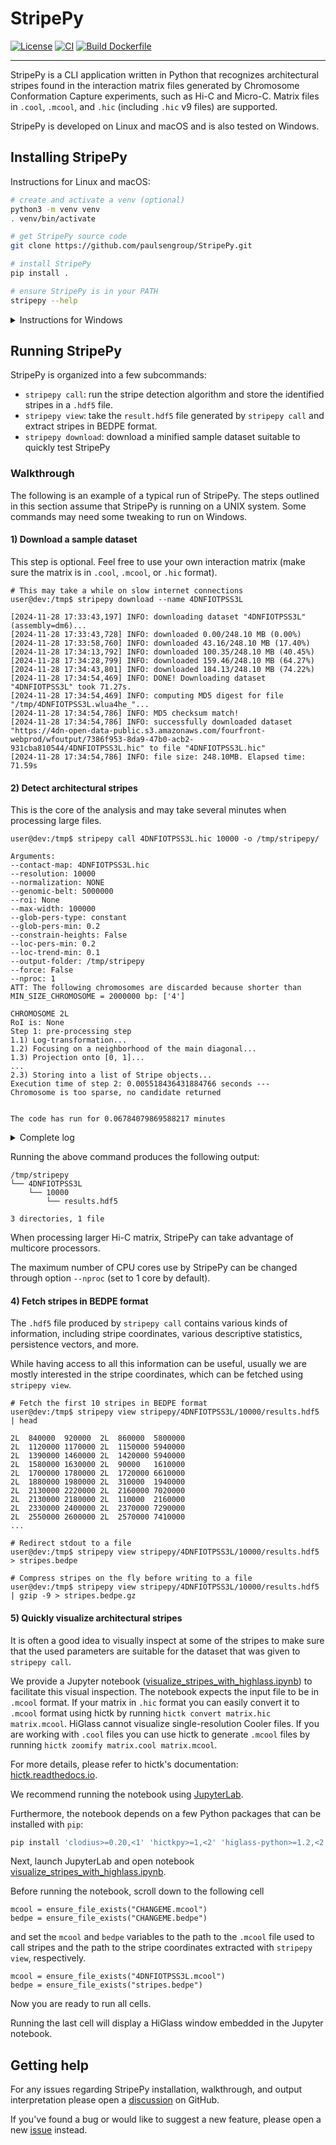 <!--
Copyright (C) 2024 Roberto Rossini <roberros@uio.no>

SPDX-License-Identifier: MIT
-->

# StripePy

[![License](https://img.shields.io/badge/license-MIT-green)](./LICENSE)
[![CI](https://github.com/paulsengroup/StripePy/actions/workflows/ci.yml/badge.svg)](https://github.com/paulsengroup/StripePy/actions/workflows/ci.yml)
[![Build Dockerfile](https://github.com/paulsengroup/StripePy/actions/workflows/build-dockerfile.yml/badge.svg)](https://github.com/paulsengroup/StripePy/actions/workflows/build-dockerfile.yml)

<!--
[![Download from Bioconda](https://img.shields.io/conda/vn/bioconda/StripePy?label=bioconda&logo=Anaconda)](https://anaconda.org/bioconda/StripePy)
[![docs](https://readthedocs.org/projects/stripepy/badge/?version=stable)](https://stripepy.readthedocs.io/en/latest/?badge=stable)
[![Zenodo DOI](https://zenodo.org/badge/DOI/TODO/zenodo.TODO.svg)](https://doi.org/TODO/zenodo.TODO)
-->

---

StripePy is a CLI application written in Python that recognizes architectural stripes found in the interaction matrix files generated by Chromosome Conformation Capture experiments, such as Hi-C and Micro-C.
Matrix files in `.cool`, `.mcool`, and `.hic` (including `.hic` v9 files) are supported.

StripePy is developed on Linux and macOS and is also tested on Windows.

## Installing StripePy

Instructions for Linux and macOS:

```bash
# create and activate a venv (optional)
python3 -m venv venv
. venv/bin/activate

# get StripePy source code
git clone https://github.com/paulsengroup/StripePy.git

# install StripePy
pip install .

# ensure StripePy is in your PATH
stripepy --help
```

<details>
<summary>Instructions for Windows</summary>

```bash
# create and activate a venv (optional)
python3 -m venv venv
venv\Scripts\activate

# get StripePy source code
git clone https://github.com/paulsengroup/StripePy.git

# install StripePy
pip install .

# ensure StripePy is in your PATH
stripepy --help
```

</details>

## Running StripePy

StripePy is organized into a few subcommands:

- `stripepy call`: run the stripe detection algorithm and store the identified stripes in a `.hdf5` file.
- `stripepy view`: take the `result.hdf5` file generated by `stripepy call` and extract stripes in BEDPE format.
- `stripepy download`: download a minified sample dataset suitable to quickly test StripePy

### Walkthrough

The following is an example of a typical run of StripePy.
The steps outlined in this section assume that StripePy is running on a UNIX system.
Some commands may need some tweaking to run on Windows.

#### 1) Download a sample dataset

This step is optional.
Feel free to use your own interaction matrix (make sure the matrix is in `.cool`, `.mcool`, or `.hic` format).

```console
# This may take a while on slow internet connections
user@dev:/tmp$ stripepy download --name 4DNFIOTPSS3L

[2024-11-28 17:33:43,197] INFO: downloading dataset "4DNFIOTPSS3L" (assembly=dm6)...
[2024-11-28 17:33:43,728] INFO: downloaded 0.00/248.10 MB (0.00%)
[2024-11-28 17:33:58,760] INFO: downloaded 43.16/248.10 MB (17.40%)
[2024-11-28 17:34:13,792] INFO: downloaded 100.35/248.10 MB (40.45%)
[2024-11-28 17:34:28,799] INFO: downloaded 159.46/248.10 MB (64.27%)
[2024-11-28 17:34:43,801] INFO: downloaded 184.13/248.10 MB (74.22%)
[2024-11-28 17:34:54,469] INFO: DONE! Downloading dataset "4DNFIOTPSS3L" took 71.27s.
[2024-11-28 17:34:54,469] INFO: computing MD5 digest for file "/tmp/4DNFIOTPSS3L.wlua4he_"...
[2024-11-28 17:34:54,786] INFO: MD5 checksum match!
[2024-11-28 17:34:54,786] INFO: successfully downloaded dataset "https://4dn-open-data-public.s3.amazonaws.com/fourfront-webprod/wfoutput/7386f953-8da9-47b0-acb2-931cba810544/4DNFIOTPSS3L.hic" to file "4DNFIOTPSS3L.hic"
[2024-11-28 17:34:54,786] INFO: file size: 248.10MB. Elapsed time: 71.59s
```

#### 2) Detect architectural stripes

This is the core of the analysis and may take several minutes when processing large files.

```console
user@dev:/tmp$ stripepy call 4DNFIOTPSS3L.hic 10000 -o /tmp/stripepy/

Arguments:
--contact-map: 4DNFIOTPSS3L.hic
--resolution: 10000
--normalization: NONE
--genomic-belt: 5000000
--roi: None
--max-width: 100000
--glob-pers-type: constant
--glob-pers-min: 0.2
--constrain-heights: False
--loc-pers-min: 0.2
--loc-trend-min: 0.1
--output-folder: /tmp/stripepy
--force: False
--nproc: 1
ATT: The following chromosomes are discarded because shorter than MIN_SIZE_CHROMOSOME = 2000000 bp: ['4']

CHROMOSOME 2L
RoI is: None
Step 1: pre-processing step
1.1) Log-transformation...
1.2) Focusing on a neighborhood of the main diagonal...
1.3) Projection onto [0, 1]...
...
2.3) Storing into a list of Stripe objects...
Execution time of step 2: 0.005518436431884766 seconds ---
Chromosome is too sparse, no candidate returned


The code has run for 0.06784079869588217 minutes
```

<details>
<summary>Complete log</summary>

```txt

Arguments:
--contact-map: 4DNFIOTPSS3L.hic
--resolution: 10000
--normalization: NONE
--genomic-belt: 5000000
--roi: None
--max-width: 100000
--glob-pers-type: constant
--glob-pers-min: 0.2
--constrain-heights: False
--loc-pers-min: 0.2
--loc-trend-min: 0.1
--output-folder: /tmp/stripepy
--force: False
--nproc: 1
ATT: The following chromosomes are discarded because shorter than MIN_SIZE_CHROMOSOME = 2000000 bp: ['4']

CHROMOSOME 2L
RoI is: None
Step 1: pre-processing step
1.1) Log-transformation...
1.2) Focusing on a neighborhood of the main diagonal...
1.3) Projection onto [0, 1]...
Execution time of step 1: 0.07570600509643555 seconds ---
Step 2: Topological Data Analysis
2.1) Global 1D pseudo-distributions...
2.2) Detection of persistent maxima and corresponding minima for lower- and upper-triangular matrices...
2.2.0) All maxima and their persistence
2.2.1) Lower triangular part
2.2.2) Upper triangular part
2.2.3) Filter out seeds in sparse regions
Number of lower-triangular seed sites is reduced from 59 to 58
Number of upper-triangular seed sites is reduced from 75 to 74
2.3) Storing into a list of Stripe objects...
Execution time of step 2: 0.03276181221008301 seconds ---
Step 3: Shape analysis
3.1) Width estimation
3.1.1) Estimating widths (equiv. HIoIs, where HIoI stands for Horizontal Interval of Interest)...
3.1.2) Updating list of Stripe objects with HIoIs...
Execution time: 0.021106719970703125 seconds ---
3.2) Height estimation
3.2.1) Estimating heights (equiv. VIoIs, where VIoI stands for Vertical Interval of Interest)...
3.2.2) Updating list of Stripe objects with VIoIs...
Execution time: 0.2394862174987793 seconds ---
3.5) Saving geometric descriptors...
3.6) Bar plots of widths and heights...
Execution time of step 3: 0.2783341407775879 seconds ---
Step 4: Statistical analysis and post-processing
4.1) Computing and saving biological descriptors
Execution time of step 4: 0.11352181434631348 seconds ---
This chromosome has taken 0.7404417991638184 seconds

CHROMOSOME 2R
RoI is: None
Step 1: pre-processing step
1.1) Log-transformation...
1.2) Focusing on a neighborhood of the main diagonal...
1.3) Projection onto [0, 1]...
Execution time of step 1: 0.08379077911376953 seconds ---
Step 2: Topological Data Analysis
2.1) Global 1D pseudo-distributions...
2.2) Detection of persistent maxima and corresponding minima for lower- and upper-triangular matrices...
2.2.0) All maxima and their persistence
2.2.1) Lower triangular part
2.2.2) Upper triangular part
2.2.3) Filter out seeds in sparse regions
Number of lower-triangular seed sites is reduced from 80 to 78
Number of upper-triangular seed sites is reduced from 70 to 68
2.3) Storing into a list of Stripe objects...
Execution time of step 2: 0.036416053771972656 seconds ---
Step 3: Shape analysis
3.1) Width estimation
3.1.1) Estimating widths (equiv. HIoIs, where HIoI stands for Horizontal Interval of Interest)...
3.1.2) Updating list of Stripe objects with HIoIs...
Execution time: 0.024736881256103516 seconds ---
3.2) Height estimation
3.2.1) Estimating heights (equiv. VIoIs, where VIoI stands for Vertical Interval of Interest)...
3.2.2) Updating list of Stripe objects with VIoIs...
Execution time: 0.2742347717285156 seconds ---
3.5) Saving geometric descriptors...
3.6) Bar plots of widths and heights...
Execution time of step 3: 0.31762170791625977 seconds ---
Step 4: Statistical analysis and post-processing
4.1) Computing and saving biological descriptors
Execution time of step 4: 0.1293354034423828 seconds ---
This chromosome has taken 0.803577184677124 seconds

CHROMOSOME 3L
RoI is: None
Step 1: pre-processing step
1.1) Log-transformation...
1.2) Focusing on a neighborhood of the main diagonal...
1.3) Projection onto [0, 1]...
Execution time of step 1: 0.09990215301513672 seconds ---
Step 2: Topological Data Analysis
2.1) Global 1D pseudo-distributions...
2.2) Detection of persistent maxima and corresponding minima for lower- and upper-triangular matrices...
2.2.0) All maxima and their persistence
2.2.1) Lower triangular part
2.2.2) Upper triangular part
2.2.3) Filter out seeds in sparse regions
Number of upper-triangular seed sites is reduced from 92 to 90
2.3) Storing into a list of Stripe objects...
Execution time of step 2: 0.03818702697753906 seconds ---
Step 3: Shape analysis
3.1) Width estimation
3.1.1) Estimating widths (equiv. HIoIs, where HIoI stands for Horizontal Interval of Interest)...
3.1.2) Updating list of Stripe objects with HIoIs...
Execution time: 0.023464441299438477 seconds ---
3.2) Height estimation
3.2.1) Estimating heights (equiv. VIoIs, where VIoI stands for Vertical Interval of Interest)...
3.2.2) Updating list of Stripe objects with VIoIs...
Execution time: 0.260178804397583 seconds ---
3.5) Saving geometric descriptors...
3.6) Bar plots of widths and heights...
Execution time of step 3: 0.30387020111083984 seconds ---
Step 4: Statistical analysis and post-processing
4.1) Computing and saving biological descriptors
Execution time of step 4: 0.10239791870117188 seconds ---
This chromosome has taken 0.8269245624542236 seconds

CHROMOSOME 3R
RoI is: None
Step 1: pre-processing step
1.1) Log-transformation...
1.2) Focusing on a neighborhood of the main diagonal...
1.3) Projection onto [0, 1]...
Execution time of step 1: 0.13510823249816895 seconds ---
Step 2: Topological Data Analysis
2.1) Global 1D pseudo-distributions...
2.2) Detection of persistent maxima and corresponding minima for lower- and upper-triangular matrices...
2.2.0) All maxima and their persistence
2.2.1) Lower triangular part
2.2.2) Upper triangular part
2.2.3) Filter out seeds in sparse regions
Number of upper-triangular seed sites is reduced from 76 to 75
2.3) Storing into a list of Stripe objects...
Execution time of step 2: 0.044580936431884766 seconds ---
Step 3: Shape analysis
3.1) Width estimation
3.1.1) Estimating widths (equiv. HIoIs, where HIoI stands for Horizontal Interval of Interest)...
3.1.2) Updating list of Stripe objects with HIoIs...
Execution time: 0.034942626953125 seconds ---
3.2) Height estimation
3.2.1) Estimating heights (equiv. VIoIs, where VIoI stands for Vertical Interval of Interest)...
3.2.2) Updating list of Stripe objects with VIoIs...
Execution time: 0.3338663578033447 seconds ---
3.5) Saving geometric descriptors...
3.6) Bar plots of widths and heights...
Execution time of step 3: 0.3899509906768799 seconds ---
Step 4: Statistical analysis and post-processing
4.1) Computing and saving biological descriptors
Execution time of step 4: 0.15247011184692383 seconds ---
This chromosome has taken 1.0828697681427002 seconds

CHROMOSOME X
RoI is: None
Step 1: pre-processing step
1.1) Log-transformation...
1.2) Focusing on a neighborhood of the main diagonal...
1.3) Projection onto [0, 1]...
Execution time of step 1: 0.0595550537109375 seconds ---
Step 2: Topological Data Analysis
2.1) Global 1D pseudo-distributions...
2.2) Detection of persistent maxima and corresponding minima for lower- and upper-triangular matrices...
2.2.0) All maxima and their persistence
2.2.1) Lower triangular part
2.2.2) Upper triangular part
2.2.3) Filter out seeds in sparse regions
Number of lower-triangular seed sites is reduced from 48 to 46
Number of upper-triangular seed sites is reduced from 64 to 63
2.3) Storing into a list of Stripe objects...
Execution time of step 2: 0.0319368839263916 seconds ---
Step 3: Shape analysis
3.1) Width estimation
3.1.1) Estimating widths (equiv. HIoIs, where HIoI stands for Horizontal Interval of Interest)...
3.1.2) Updating list of Stripe objects with HIoIs...
Execution time: 0.01849651336669922 seconds ---
3.2) Height estimation
3.2.1) Estimating heights (equiv. VIoIs, where VIoI stands for Vertical Interval of Interest)...
3.2.2) Updating list of Stripe objects with VIoIs...
Execution time: 0.21211600303649902 seconds ---
3.5) Saving geometric descriptors...
3.6) Bar plots of widths and heights...
Execution time of step 3: 0.24924921989440918 seconds ---
Step 4: Statistical analysis and post-processing
4.1) Computing and saving biological descriptors
Execution time of step 4: 0.09531784057617188 seconds ---
This chromosome has taken 0.6071553230285645 seconds

CHROMOSOME Y
RoI is: None
Step 1: pre-processing step
1.1) Log-transformation...
1.2) Focusing on a neighborhood of the main diagonal...
1.3) Projection onto [0, 1]...
Execution time of step 1: 0.0005571842193603516 seconds ---
Step 2: Topological Data Analysis
2.1) Global 1D pseudo-distributions...
2.2) Detection of persistent maxima and corresponding minima for lower- and upper-triangular matrices...
2.2.0) All maxima and their persistence
2.2.1) Lower triangular part
2.2.2) Upper triangular part
2.2.3) Filter out seeds in sparse regions
Number of lower-triangular seed sites is reduced from 4 to 0
Number of upper-triangular seed sites is reduced from 4 to 0
2.3) Storing into a list of Stripe objects...
Execution time of step 2: 0.005518436431884766 seconds ---
Chromosome is too sparse, no candidate returned


The code has run for 0.06784079869588217 minutes
```

</details>

Running the above command produces the following output:

```
/tmp/stripepy
└── 4DNFIOTPSS3L
    └── 10000
        └── results.hdf5

3 directories, 1 file
```

When processing larger Hi-C matrix, StripePy can take advantage of multicore processors.

The maximum number of CPU cores use by StripePy can be changed through option `--nproc` (set to 1 core by default).

#### 4) Fetch stripes in BEDPE format

The `.hdf5` file produced by `stripepy call` contains various kinds of information, including stripe coordinates, various descriptive statistics, persistence vectors, and more.

While having access to all this information can be useful, usually we are mostly interested in the stripe coordinates, which can be fetched using `stripepy view`.

```console
# Fetch the first 10 stripes in BEDPE format
user@dev:/tmp$ stripepy view stripepy/4DNFIOTPSS3L/10000/results.hdf5 | head

2L	840000	920000	2L	860000	5800000
2L	1120000	1170000	2L	1150000	5940000
2L	1390000	1460000	2L	1420000	5940000
2L	1580000	1630000	2L	90000	1610000
2L	1700000	1780000	2L	1720000	6610000
2L	1880000	1980000	2L	310000	1940000
2L	2130000	2220000	2L	2160000	7020000
2L	2130000	2180000	2L	110000	2160000
2L	2330000	2400000	2L	2370000	7290000
2L	2550000	2600000	2L	2570000	7410000
...

# Redirect stdout to a file
user@dev:/tmp$ stripepy view stripepy/4DNFIOTPSS3L/10000/results.hdf5 > stripes.bedpe

# Compress stripes on the fly before writing to a file
user@dev:/tmp$ stripepy view stripepy/4DNFIOTPSS3L/10000/results.hdf5 | gzip -9 > stripes.bedpe.gz
```

#### 5) Quickly visualize architectural stripes

It is often a good idea to visually inspect at some of the stripes to make sure that the used parameters are suitable for the dataset that was given to `stripepy call`.

We provide a Jupyter notebook ([visualize_stripes_with_highlass.ipynb](utils/visualize_stripes_with_highlass.ipynb)) to facilitate this visual inspection.
The notebook expects the input file to be in `.mcool` format.
If your matrix in `.hic` format you can easily convert it to `.mcool` format using hictk by running `hictk convert matrix.hic matrix.mcool`.
HiGlass cannot visualize single-resolution Cooler files. If you are working with `.cool` files you can use hictk to generate `.mcool` files by running `hictk zoomify matrix.cool matrix.mcool`.

For more details, please refer to hictk's documentation: [hictk.readthedocs.io](https://hictk.readthedocs.io/en/stable/quickstart_cli.html).

We recommend running the notebook using [JupyterLab](https://jupyter.org/install).

Furthermore, the notebook depends on a few Python packages that can be installed with `pip`:

```bash
pip install 'clodius>=0.20,<1' 'hictkpy>=1,<2' 'higlass-python>=1.2,<2'
```

Next, launch JupyterLab and open notebook [visualize_stripes_with_highlass.ipynb](utils/visualize_stripes_with_highlass.ipynb).

Before running the notebook, scroll down to the following cell

```jupyter
mcool = ensure_file_exists("CHANGEME.mcool")
bedpe = ensure_file_exists("CHANGEME.bedpe")
```

and set the `mcool` and `bedpe` variables to the path to the `.mcool` file used to call stripes and the path to the stripe coordinates extracted with `stripepy view`, respectively.

```jupyter
mcool = ensure_file_exists("4DNFIOTPSS3L.mcool")
bedpe = ensure_file_exists("stripes.bedpe")
```

Now you are ready to run all cells.

Running the last cell will display a HiGlass window embedded in the Jupyter notebook.

<!--
![HiGlass window](docs/assets/readme_example_stripes_higlass.png)
TODO @rea1991 show a good example region
-->

## Getting help

For any issues regarding StripePy installation, walkthrough, and output interpretation please open a [discussion](https://github.com/paulsengroup/StripePy/discussions) on GitHub.

If you've found a bug or would like to suggest a new feature, please open a new [issue](https://github.com/paulsengroup/StripePy/issues) instead.

<!--
## Citing

If you use StripePy in your research, please cite the following publication:

TODO

<details>
<summary>BibTex</summary>

```bibtex
@article{stripepy,
  TODO
}
```

</details>
-->
